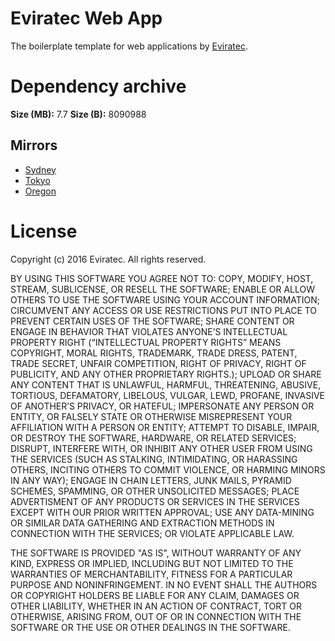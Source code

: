 # Eviratec Web App

The boilerplate template for web applications by [Eviratec](http://www.eviratec.com).

# Dependency archive

**Size (MB):** 7.7
**Size (B):** 8090988

## Mirrors

* [Sydney](https://s3-ap-southeast-2.amazonaws.com/ap-southeast-2.aws-s3.eviratec.net/resolved/dependencies/web-app.node_modules.win.10.64.tar.gz)
* [Tokyo](https://s3-ap-northeast-1.amazonaws.com/ap-northeast-1.aws-s3.eviratec.net/resolved/dependencies/web-app.node_modules.win.10.64.tar.gz)
* [Oregon](https://s3-us-west-2.amazonaws.com/us-west-2.aws-s3.eviratec.net/resolved/dependencies/web-app.node_modules.win.10.64.tar.gz)

# License

Copyright (c) 2016 Eviratec.  All rights reserved.

BY USING THIS SOFTWARE YOU AGREE NOT TO: COPY, MODIFY, HOST, STREAM, 
SUBLICENSE, OR RESELL THE SOFTWARE; ENABLE OR ALLOW OTHERS TO USE THE
SOFTWARE USING YOUR ACCOUNT INFORMATION; CIRCUMVENT ANY ACCESS OR USE
RESTRICTIONS PUT INTO PLACE TO PREVENT CERTAIN USES OF THE SOFTWARE; SHARE
CONTENT OR ENGAGE IN BEHAVIOR THAT VIOLATES ANYONE’S INTELLECTUAL PROPERTY
RIGHT (“INTELLECTUAL PROPERTY RIGHTS” MEANS COPYRIGHT, MORAL RIGHTS,
TRADEMARK, TRADE DRESS, PATENT, TRADE SECRET, UNFAIR COMPETITION, RIGHT OF
PRIVACY, RIGHT OF PUBLICITY, AND ANY OTHER PROPRIETARY RIGHTS.); UPLOAD OR
SHARE ANY CONTENT THAT IS UNLAWFUL, HARMFUL, THREATENING, ABUSIVE, TORTIOUS,
DEFAMATORY, LIBELOUS, VULGAR, LEWD, PROFANE, INVASIVE OF ANOTHER’S PRIVACY,
OR HATEFUL; IMPERSONATE ANY PERSON OR ENTITY, OR FALSELY STATE OR OTHERWISE
MISREPRESENT YOUR AFFILIATION WITH A PERSON OR ENTITY; ATTEMPT TO DISABLE,
IMPAIR, OR DESTROY THE SOFTWARE, HARDWARE, OR RELATED SERVICES; DISRUPT,
INTERFERE WITH, OR INHIBIT ANY OTHER USER FROM USING THE SERVICES (SUCH AS
STALKING, INTIMIDATING, OR HARASSING OTHERS, INCITING OTHERS TO COMMIT
VIOLENCE, OR HARMING MINORS IN ANY WAY); ENGAGE IN CHAIN LETTERS, JUNK MAILS,
PYRAMID SCHEMES, SPAMMING, OR OTHER UNSOLICITED MESSAGES; PLACE ADVERTISMENT
OF ANY PRODUCTS OR SERVICES IN THE SERVICES EXCEPT WITH OUR PRIOR WRITTEN
APPROVAL; USE ANY DATA-MINING OR SIMILAR DATA GATHERING AND EXTRACTION
METHODS IN CONNECTION WITH THE SERVICES; OR VIOLATE APPLICABLE LAW.

THE SOFTWARE IS PROVIDED "AS IS", WITHOUT WARRANTY OF ANY KIND, EXPRESS OR
IMPLIED, INCLUDING BUT NOT LIMITED TO THE WARRANTIES OF MERCHANTABILITY,
FITNESS FOR A PARTICULAR PURPOSE AND NONINFRINGEMENT. IN NO EVENT SHALL THE
AUTHORS OR COPYRIGHT HOLDERS BE LIABLE FOR ANY CLAIM, DAMAGES OR OTHER
LIABILITY, WHETHER IN AN ACTION OF CONTRACT, TORT OR OTHERWISE, ARISING FROM,
OUT OF OR IN CONNECTION WITH THE SOFTWARE OR THE USE OR OTHER DEALINGS IN THE
SOFTWARE.
